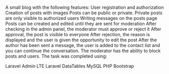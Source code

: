 A small blog with the following features: User registration and authorization Creation of posts with images Posts can be public or private. Private posts are only visible to authorized users Writing messages on the posts page Posts can be created and edited until they are sent for moderation After checking in the admin panel, the moderator must approve or reject it After approval, the post is visible to everyone After rejection, the reason is displayed and the user is given the opportunity to edit the post After the author has been sent a message, the user is added to the contact list and you can continue the conversation. The moderator has the ability to block posts and users. The task was completed using:

Laravel
Admin LTE
Laravel DataTables
MySQL
PHP
Bootstrap
